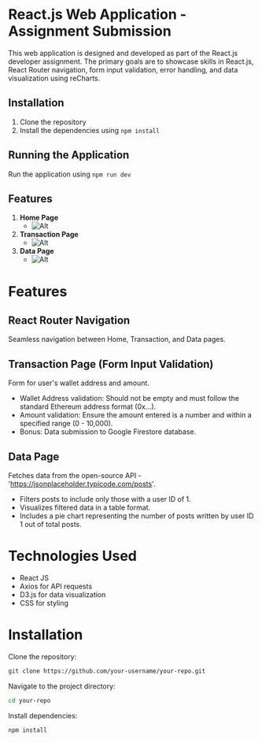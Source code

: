 # React.js Web Application - Assignment Submission

This web application is designed and developed as part of the React.js developer assignment. The primary goals are to showcase skills in React.js, React Router navigation, form input validation, error handling, and data visualization using reCharts.

## Installation

1. Clone the repository
2. Install the dependencies using `npm install`

## Running the Application

Run the application using `npm run dev`

## Features

1. **Home Page**
   - ![Alt](./public/image.gif)
2. **Transaction Page**
   - ![Alt](./public/shape.gif)
3. **Data Page**
   - ![Alt](./public/Line.gif)

# Features

## React Router Navigation
Seamless navigation between Home, Transaction, and Data pages.

## Transaction Page (Form Input Validation)
Form for user's wallet address and amount.
- Wallet Address validation: Should not be empty and must follow the standard Ethereum address format (0x...).
- Amount validation: Ensure the amount entered is a number and within a specified range (0 - 10,000).
- Bonus: Data submission to Google Firestore database.

## Data Page
Fetches data from the open-source API - 'https://jsonplaceholder.typicode.com/posts'.
- Filters posts to include only those with a user ID of 1.
- Visualizes filtered data in a table format.
- Includes a pie chart representing the number of posts written by user ID 1 out of total posts.

# Technologies Used
- React JS
- Axios for API requests
- D3.js for data visualization
- CSS for styling

# Installation
Clone the repository:
```bash
git clone https://github.com/your-username/your-repo.git
```
Navigate to the project directory:
```bash
cd your-repo
```
Install dependencies:
```bash
npm install
```
